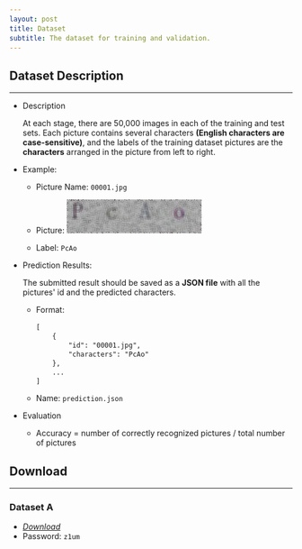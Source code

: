```yaml
---
layout: post
title: Dataset
subtitle: The dataset for training and validation.
---
```


## Dataset Description
---
- Description

    At each stage, there are 50,000 images in each of the training and test sets. Each picture contains several characters **(English characters are case-sensitive)**, and the labels of the training dataset pictures are the **characters** arranged in the picture from left to right.

- Example:

    - Picture Name: ```00001.jpg```

    - Picture: ![sample](../img/dataset_sample.jpg "sample")

    - Label:  ```PcAo```

- Prediction Results:

    The submitted result should be saved as a **JSON file** with all the pictures' id and the predicted characters.
    - Format: 
        ```
        [
            {
                "id": "00001.jpg",
                "characters": "PcAo"
            },
            ...
        ]

        ```

    - Name: ```prediction.json```
- Evaluation

    - Accuracy = number of correctly recognized pictures / total number of pictures 

## Download
---

### Dataset A

- *[Download](https://pan.baidu.com/s/1WqJ7lLaY4vOz3QGjoWh3vQ)*
- Password: ```z1um```
<!-- - *coming soon...* -->

